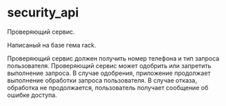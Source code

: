 # security_api
Проверяющий сервис.

Написаный на базе гема rack.

Проверяющий сервис должен получить номер телефона и тип запроса пользователя. Проверяющий
сервис может одобрить или запретить выполнение запроса. В случае одобрения, приложение продолжает выполнение
обработки запроса пользователя. В случае отказа, обработка не продолжается, пользователь получает сообщение об ошибке доступа.
